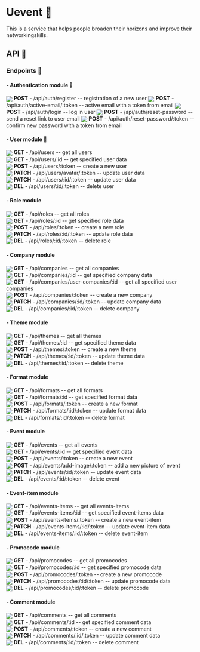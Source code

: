 # Uevent 🎈
This is a service that helps people broaden their horizons and improve their networkingskills. 
## API 🎈
### Endpoints 🎈

#### - Authentication module 🎈
<img valign='middle' src='https://readme-swatches.vercel.app/ffc000?style=circle'/> **POST** - /api/auth/register -- registration of a new user
<img valign='middle' src='https://readme-swatches.vercel.app/ffc000?style=circle'/> **POST** - /api/auth/active-email/:token -- active email with a token from email
<img valign='middle' src='https://readme-swatches.vercel.app/ffc000?style=circle'/> **POST** - /api/auth/login -- log in user
<img valign='middle' src='https://readme-swatches.vercel.app/ffc000?style=circle'/> **POST** - /api/auth/reset-password -- send a reset link to user email
<img valign='middle' src='https://readme-swatches.vercel.app/ffc000?style=circle'/> **POST** - /api/auth/reset-password/:token -- confirm new password with a token from email
#### - User module 🎈
<img valign='middle' src='https://readme-swatches.vercel.app/5CB270?style=circle'/> **GET** - /api/users -- get all users\
<img valign='middle' src='https://readme-swatches.vercel.app/5CB270?style=circle'/> **GET** - /api/users/:id -- get specified user data\
<img valign='middle' src='https://readme-swatches.vercel.app/ffc000?style=circle'/> **POST** - /api/users/:token -- create a new user\
<img valign='middle' src='https://readme-swatches.vercel.app/ececec?style=circle'/> **PATCH** - /api/users/avatar/:token -- update user data\
<img valign='middle' src='https://readme-swatches.vercel.app/ececec?style=circle'/> **PATCH** - /api/users/:id/:token -- update user data\
<img valign='middle' src='https://readme-swatches.vercel.app/ec3323?style=circle'/> **DEL** - /api/users/:id/:token -- delete user
#### - Role module
<img valign='middle' src='https://readme-swatches.vercel.app/5CB270?style=circle'/> **GET** - /api/roles -- get all roles\
<img valign='middle' src='https://readme-swatches.vercel.app/5CB270?style=circle'/> **GET** - /api/roles/:id -- get specified role data\
<img valign='middle' src='https://readme-swatches.vercel.app/ffc000?style=circle'/> **POST** - /api/roles/:token -- create a new role\
<img valign='middle' src='https://readme-swatches.vercel.app/ececec?style=circle'/> **PATCH** - /api/roles/:id/:token -- update role data\
<img valign='middle' src='https://readme-swatches.vercel.app/ec3323?style=circle'/> **DEL** - /api/roles/:id/:token -- delete role
#### - Company module
<img valign='middle' src='https://readme-swatches.vercel.app/5CB270?style=circle'/> **GET** - /api/companies -- get all companies\
<img valign='middle' src='https://readme-swatches.vercel.app/5CB270?style=circle'/> **GET** - /api/companies/:id -- get specified company data\
<img valign='middle' src='https://readme-swatches.vercel.app/5CB270?style=circle'/> **GET** - /api/companies/user-companies/:id -- get all specified user companies\
<img valign='middle' src='https://readme-swatches.vercel.app/ffc000?style=circle'/> **POST** - /api/companies/:token -- create a new company\
<img valign='middle' src='https://readme-swatches.vercel.app/ececec?style=circle'/> **PATCH** - /api/companies/:id/:token -- update company data\
<img valign='middle' src='https://readme-swatches.vercel.app/ec3323?style=circle'/> **DEL** - /api/companies/:id/:token -- delete company
#### - Theme module
<img valign='middle' src='https://readme-swatches.vercel.app/5CB270?style=circle'/> **GET** - /api/themes -- get all themes\
<img valign='middle' src='https://readme-swatches.vercel.app/5CB270?style=circle'/> **GET** - /api/themes/:id -- get specified theme data\
<img valign='middle' src='https://readme-swatches.vercel.app/ffc000?style=circle'/> **POST** - /api/themes/:token -- create a new theme\
<img valign='middle' src='https://readme-swatches.vercel.app/ececec?style=circle'/> **PATCH** - /api/themes/:id/:token -- update theme data\
<img valign='middle' src='https://readme-swatches.vercel.app/ec3323?style=circle'/> **DEL** - /api/themes/:id/:token -- delete theme
#### - Format module
<img valign='middle' src='https://readme-swatches.vercel.app/5CB270?style=circle'/> **GET** - /api/formats -- get all formats\
<img valign='middle' src='https://readme-swatches.vercel.app/5CB270?style=circle'/> **GET** - /api/formats/:id -- get specified format data\
<img valign='middle' src='https://readme-swatches.vercel.app/ffc000?style=circle'/> **POST** - /api/formats/:token -- create a new format\
<img valign='middle' src='https://readme-swatches.vercel.app/ececec?style=circle'/> **PATCH** - /api/formats/:id/:token -- update format data\
<img valign='middle' src='https://readme-swatches.vercel.app/ec3323?style=circle'/> **DEL** - /api/formats/:id/:token -- delete format
#### - Event module
<img valign='middle' src='https://readme-swatches.vercel.app/5CB270?style=circle'/> **GET** - /api/events -- get all events\
<img valign='middle' src='https://readme-swatches.vercel.app/5CB270?style=circle'/> **GET** - /api/events/:id -- get specified event data\
<img valign='middle' src='https://readme-swatches.vercel.app/ffc000?style=circle'/> **POST** - /api/events/:token -- create a new event\
<img valign='middle' src='https://readme-swatches.vercel.app/ffc000?style=circle'/> **POST** - /api/events/add-image/:token -- add a new picture of event\
<img valign='middle' src='https://readme-swatches.vercel.app/ececec?style=circle'/> **PATCH** - /api/events/:id/:token -- update event data\
<img valign='middle' src='https://readme-swatches.vercel.app/ec3323?style=circle'/> **DEL** - /api/events/:id/:token -- delete event
#### - Event-item module
<img valign='middle' src='https://readme-swatches.vercel.app/5CB270?style=circle'/> **GET** - /api/events-items -- get all events-items\
<img valign='middle' src='https://readme-swatches.vercel.app/5CB270?style=circle'/> **GET** - /api/events-items/:id -- get specified event-items data\
<img valign='middle' src='https://readme-swatches.vercel.app/ffc000?style=circle'/> **POST** - /api/events-items/:token -- create a new event-item\
<img valign='middle' src='https://readme-swatches.vercel.app/ececec?style=circle'/> **PATCH** - /api/events-items/:id/:token -- update event-item data\
<img valign='middle' src='https://readme-swatches.vercel.app/ec3323?style=circle'/> **DEL** - /api/events-items/:id/:token -- delete event-item
#### - Promocode module
<img valign='middle' src='https://readme-swatches.vercel.app/5CB270?style=circle'/> **GET** - /api/promocodes -- get all promocodes\
<img valign='middle' src='https://readme-swatches.vercel.app/5CB270?style=circle'/> **GET** - /api/promocodes/:id -- get specified promocode data\
<img valign='middle' src='https://readme-swatches.vercel.app/ffc000?style=circle'/> **POST** - /api/promocodes/:token -- create a new promocode\
<img valign='middle' src='https://readme-swatches.vercel.app/ececec?style=circle'/> **PATCH** - /api/promocodes/:id/:token -- update promocode data\
<img valign='middle' src='https://readme-swatches.vercel.app/ec3323?style=circle'/> **DEL** - /api/promocodes/:id/:token -- delete promocode
#### - Comment module
<img valign='middle' src='https://readme-swatches.vercel.app/5CB270?style=circle'/> **GET** - /api/comments -- get all comments\
<img valign='middle' src='https://readme-swatches.vercel.app/5CB270?style=circle'/> **GET** - /api/comments/:id -- get specified comment data\
<img valign='middle' src='https://readme-swatches.vercel.app/ffc000?style=circle'/> **POST** - /api/comments/:token -- create a new comment\
<img valign='middle' src='https://readme-swatches.vercel.app/ececec?style=circle'/> **PATCH** - /api/comments/:id/:token -- update comment data\
<img valign='middle' src='https://readme-swatches.vercel.app/ec3323?style=circle'/> **DEL** - /api/comments/:id/:token -- delete comment
